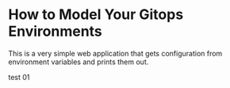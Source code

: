 # How to Model Your Gitops Environments

This is a very simple web application that gets configuration from environment variables and prints them out.

test 01
